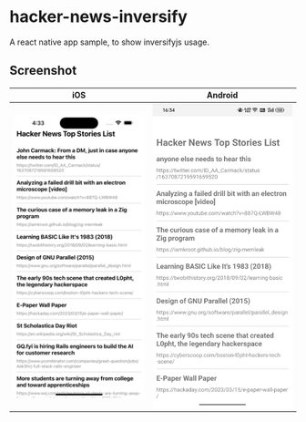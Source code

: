 # hacker-news-inversify

A react native app sample, to show inversifyjs usage.

## Screenshot

| iOS                                                          | Android                                                          |
| ------------------------------------------------------------ | ---------------------------------------------------------------- |
| ![ios-screenshot](README.assets/image-20230319163344202.png) | ![android-screenshot](README.assets/image-20230319163509352.png) |
